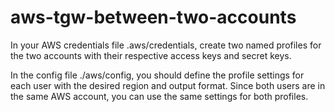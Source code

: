 # aws-tgw-between-two-accounts

In your AWS credentials file .aws/credentials, create two named profiles for the two accounts with their respective access keys and secret keys.

In the config file ./aws/config, you should define the profile settings for each user with the desired region and output format. Since both users are in the same AWS account, you can use the same settings for both profiles.